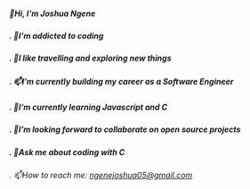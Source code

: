 ##### 👋Hi, I'm Joshua Ngene

##### . 👀I'm addicted to coding
##### . 👀I like travelling and exploring new things
##### . 📫I’m currently building my career as a Software Engineer
##### . 🌱I’m currently learning Javascript and C
##### . 🌱I’m looking forward to collaborate on open source projects
##### . 💬Ask me about coding with C
###### . 📫How to reach me: ngenejoshua05@gmail.com

